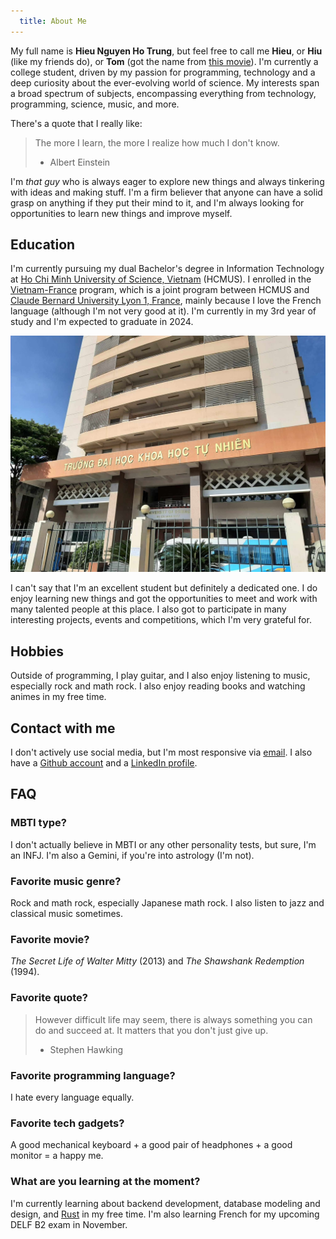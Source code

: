 ```yaml
---
  title: About Me
---
```


My full name is **Hieu Nguyen Ho Trung**, but feel free to call me **Hieu**, or **Hiu** (like my friends do), or **Tom** (got the name from [this movie](https://en.wikipedia.org/wiki/500_Days_of_Summer)). I'm currently a college student, driven by my passion for programming, technology and a deep curiosity about the ever-evolving world of science. My interests span a broad spectrum of subjects, encompassing everything from technology, programming, science, music, and more.

There's a quote that I really like:

> The more I learn, the more I realize how much I don't know.
>
> - Albert Einstein

I'm *that guy* who is always eager to explore new things and always tinkering with ideas and making stuff. I'm a firm believer that anyone can have a solid grasp on anything if they put their mind to it, and I'm always looking for opportunities to learn new things and improve myself.

## Education

I'm currently pursuing my dual Bachelor's degree in Information Technology at [Ho Chi Minh University of Science, Vietnam](https://hcmus.edu.vn/) (HCMUS). I enrolled in the [Vietnam-France](https://www.ctda.hcmus.edu.vn/vi/educational-program/chuong-trinh-viet-phap/) program, which is a joint program between HCMUS and [Claude Bernard University Lyon 1, France](https://www.univ-lyon1.fr/), mainly because I love the French language (although I'm not very good at it). I'm currently in my 3rd year of study and I'm expected to graduate in 2024.

![HCMUS](../../assets/hcmus.jpg)

I can't say that I'm an excellent student but definitely a dedicated one. I do enjoy learning new things and got the opportunities to meet and work with many talented people at this place. I also got to participate in many interesting projects, events and competitions, which I'm very grateful for.

## Hobbies

Outside of programming, I play guitar, and I also enjoy listening to music, especially rock and math rock. I also enjoy reading books and watching animes in my free time.

## Contact with me

I don't actively use social media, but I'm most responsive via [email](mailto:nguyenhotrunghieu0106@gmail.com). I also have a [Github account](https://github.com/nhthieu) and a [LinkedIn profile](https://www.linkedin.com/in/nhthieu16/).

## FAQ

### MBTI type?

I don't actually believe in MBTI or any other personality tests, but sure, I'm an INFJ. I'm also a Gemini, if you're into astrology (I'm not).

### Favorite music genre?

Rock and math rock, especially Japanese math rock. I also listen to jazz and classical music sometimes.

### Favorite movie?

*The Secret Life of Walter Mitty* (2013) and *The Shawshank Redemption* (1994).

### Favorite quote?

> However difficult life may seem, there is always something you can do and succeed at. It matters that you don't just give up.
>
> - Stephen Hawking

### Favorite programming language?

I hate every language equally.

### Favorite tech gadgets?

A good mechanical keyboard + a good pair of headphones + a good monitor = a happy me.

### What are you learning at the moment?

I'm currently learning about backend development, database modeling and design, and [Rust](https://www.rust-lang.org/) in my free time. I'm also learning French for my upcoming DELF B2 exam in November.
